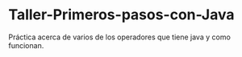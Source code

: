 # Taller-Primeros-pasos-con-Java
Práctica acerca de varios de los operadores que tiene java y como funcionan.
